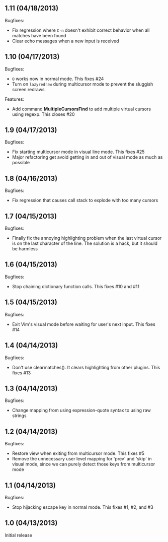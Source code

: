 ## 1.11 (04/18/2013)

Bugfixes:
  - Fix regression where `C-n` doesn't exhibit correct behavior when all matches have been found
  - Clear echo messages when a new input is received

## 1.10 (04/17/2013)

Bugfixes:
  - `O` works now in normal mode. This fixes #24
  - Turn on `lazyredraw` during multicursor mode to prevent the sluggish screen redraws

Features:
  - Add command **MultipleCursorsFind** to add multiple virtual cursors using regexp. This closes #20

## 1.9 (04/17/2013)

Bugfixes:
  - Fix starting multicursor mode in visual line mode. This fixes #25
  - Major refactoring get avoid getting in and out of visual mode as much as possible

## 1.8 (04/16/2013)

Bugfixes:
  - Fix regression that causes call stack to explode with too many cursors

## 1.7 (04/15/2013)

Bugfixes:
  - Finally fix the annoying highlighting problem when the last virtual cursor is on the last character of the line. The solution is a hack, but it should be harmless

## 1.6 (04/15/2013)

Bugfixes:
  - Stop chaining dictionary function calls. This fixes #10 and #11

## 1.5 (04/15/2013)

Bugfixes:
  - Exit Vim's visual mode before waiting for user's next input. This fixes #14

## 1.4 (04/14/2013)

Bugfixes:
  - Don't use clearmatches(). It clears highlighting from other plugins. This fixes #13

## 1.3 (04/14/2013)

Bugfixes:
  - Change mapping from using expression-quote syntax to using raw strings

## 1.2 (04/14/2013)

Bugfixes:
  - Restore view when exiting from multicursor mode. This fixes #5
  - Remove the unnecessary user level mapping for 'prev' and 'skip' in visual mode, since we can purely detect those keys from multicursor mode

## 1.1 (04/14/2013)

Bugfixes:
  - Stop hijacking escape key in normal mode. This fixes #1, #2, and #3

## 1.0 (04/13/2013)

Initial release
